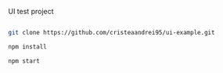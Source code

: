 UI test project

``` sh

git clone https://github.com/cristeaandrei95/ui-example.git

npm install

npm start

```
